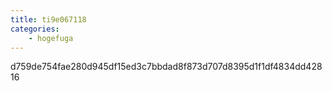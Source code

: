 ```yaml
---
title: ti9e067118
categories:
    - hogefuga
---
```

d759de754fae280d945df15ed3c7bbdad8f873d707d8395d1f1df4834dd42816